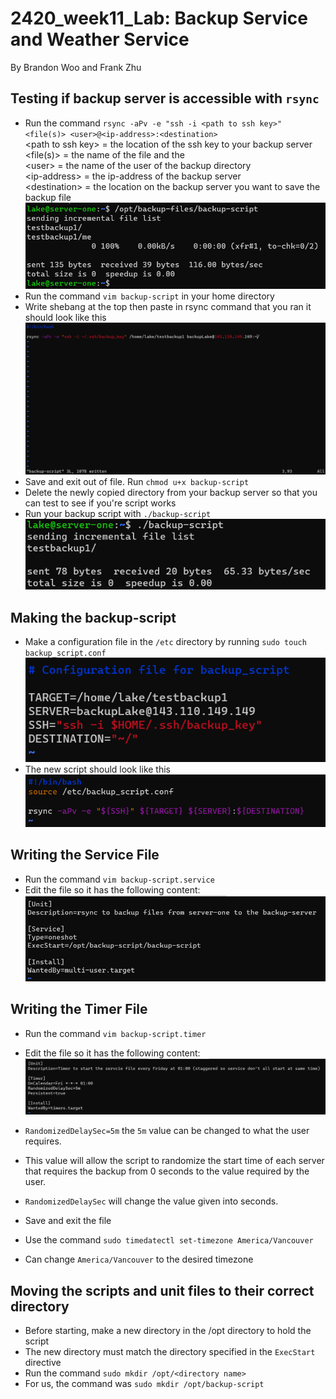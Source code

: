 # 2420_week11_Lab: Backup Service and Weather Service
By Brandon Woo and Frank Zhu


## Testing if backup server is accessible with `rsync`
- Run the command `rsync -aPv -e "ssh -i <path to ssh key>" <file(s)> <user>@<ip-address>:<destination>`
  <br>\<path to ssh key\> = the location of the ssh key to your backup server
  <br>\<file(s)\> = the name of the file and the 
  <br>\<user\> = the name of the user of the backup directory
  <br>\<ip-address\> = the ip-address of the backup server
  <br>\<destination\> = the location on the backup server you want to save the backup file
  ![](images/test_rsync.png)
- Run the command `vim backup-script` in your home directory
- Write shebang at the top then paste in rsync command that you ran it should look like this
![](images/trsync.png)
- Save and exit out of file. Run `chmod u+x backup-script`
- Delete the newly copied directory from your backup server so that you can test to see if you're script works
- Run your backup script with `./backup-script` <br>
![](images/rsyscrt.png)
## Making the backup-script
- Make a configuration file in the `/etc` directory by running `sudo touch backup_script.conf`
![](images/confsspng.png)
- The new script should look like this
![](images/newscr.png)


## Writing the Service File
- Run the command `vim backup-script.service`
- Edit the file so it has the following content:
![](images/servicefile.png)

## Writing the Timer File
- Run the command `vim backup-script.timer`
- Edit the file so it has the following content:
![](images/timerfile.png)
- `RandomizedDelaySec=5m` the `5m` value can be changed to what the user requires. 
- This value will allow the script to randomize the start time of each server that requires the backup from 0 seconds to the value required by the user.
- `RandomizedDelaySec` will change the value given into seconds.
- Save and exit the file

- Use the command `sudo timedatectl set-timezone America/Vancouver`
- Can change `America/Vancouver` to the desired timezone

## Moving the scripts and unit files to their correct directory
- Before starting, make a new directory in the /opt directory to hold the script 
- The new directory must match the directory specified in the `ExecStart` directive
- Run the command `sudo mkdir /opt/<directory name>`
- For us, the command was `sudo mkdir /opt/backup-script`
